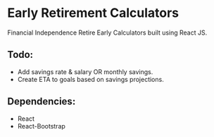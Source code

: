 # Early Retirement Calculators

Financial Independence Retire Early Calculators built using React JS.

## Todo:
- Add savings rate & salary OR monthly savings.
- Create ETA to goals based on savings projections.

## Dependencies:
- React 
- React-Bootstrap